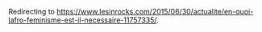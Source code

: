 Redirecting to
<https://www.lesinrocks.com/2015/06/30/actualite/en-quoi-lafro-feminisme-est-il-necessaire-11757335/>.
